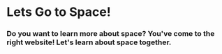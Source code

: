 # Lets Go to Space! 

### Do you want to learn more about space? You've come to the right website! Let's learn about space together. 